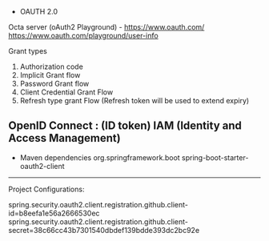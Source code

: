 * OAUTH 2.0

Octa server  (oAuth2 Playground) - https://www.oauth.com/
https://www.oauth.com/playground/user-info

Grant types
1) Authorization code
2) Implicit Grant flow
3) Password Grant flow
4) Client Credential Grant Flow
5) Refresh type grant Flow (Refresh token will be used to extend expiry)

OpenID Connect : (ID token)
IAM (Identity and Access Management)
-------------------------------------------------------------------------------
* Maven dependencies
  <dependency>
  <groupId>org.springframework.boot</groupId>
  <artifactId>spring-boot-starter-oauth2-client</artifactId>
  </dependency>
-----------------------------------------------------------------
Project Configurations:

spring.security.oauth2.client.registration.github.client-id=b8eefa1e56a2666530ec
spring.security.oauth2.client.registration.github.client-secret=38c66cc43b7301540dbdef139bdde393dc2bc92e


